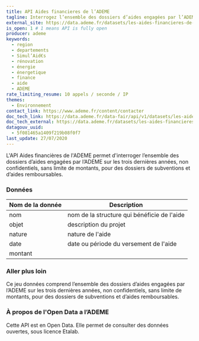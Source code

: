 ```yaml
---
title: API Aides financieres de l’ADEME
tagline: Interrogez l’ensemble des dossiers d’aides engagées par l’ADEME sur les trois dernières années
external_site: https://data.ademe.fr/datasets/les-aides-financieres-de-l'ademe
is_open: 1 # 1 means API is fully open
producer: ademe
keywords:
  - region
  - departements
  - Simul’Aid€s
  - rénovation
  - énergie
  - énergetique
  - finance
  - aide
  - ADEME
rate_limiting_resume: 10 appels / seconde / IP
themes:
  - Environnement
contact_link: https://www.ademe.fr/content/contacter
doc_tech_link: https://data.ademe.fr/data-fair/api/v1/datasets/les-aides-financieres-de-l'ademe/api-docs.json
doc_tech_external: https://data.ademe.fr/datasets/les-aides-financieres-de-l'ademe
datagouv_uuid:
  - 5f081465a1409f219b08f0f7
last_update: 27/07/2020
---
```


L'API Aides financières de l'ADEME permet d'interroger l’ensemble des dossiers d’aides engagées par l’ADEME sur les trois dernières années, non confidentiels, sans limite de montants, pour des dossiers de subventions et d’aides remboursables.

### Données

| Nom de la donnée | Description                                 |
| ---------------- | ------------------------------------------- |
| nom              | nom de la structure qui bénéficie de l'aide |
| objet            | description du projet                       |
| nature           | nature de l'aide                            |
| date             | date ou période du versement de l'aide      |
| montant          |                                             |

### Aller plus loin

Ce jeu données comprend l’ensemble des dossiers d’aides engagées par l’ADEME sur les trois dernières années, non confidentiels, sans limite de montants, pour des dossiers de subventions et d’aides remboursables.

### À propos de l'Open Data a l’ADEME

Cette API est en Open Data. Elle permet de consulter des données ouvertes, <External href="https://www.etalab.gouv.fr/licence-ouverte-open-licence">sous licence Etalab</External>.
